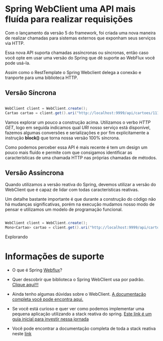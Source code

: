 # Spring WebClient uma API mais fluída para realizar requisições

Com o lançamento da versão 5 do framework, foi criada uma nova maneira de realizar
chamadas para sistemas externos que exponham seus serviços via HTTP.

Essa nova API suporta chamadas assíncronas ou síncronas, então caso você opte
em usar uma versão do Spring que dê suporte ao WebFlux você pode usá-la. 

Assim como o RestTemplate o Spring Webclient delega a conexão e tranporte para uma biblioteca HTTP.  

## Versão Síncrona

```java

WebClient client = WebClient.create();
Cartao cartao = client.get().uri("http://localhost:9999/api/cartoes/1111").retrieve().bodyToMono(Cartao.class).block()

```

Vamos explorar um pouco a construção acima. Utilizamos o verbo _HTTP GET_, logo em seguida indicamos qual _URI_ nosso serviço está disponível,
fazemos algumas conversões e serializações e por fim explicitamente a instrução **block()** que torna nossa versão 100% síncrona.

Como podemos perceber essa API é mais recente é tem um design um pouco mais fluído e permite
com que consigamos identificar as características de uma chamada HTTP nas próprias chamadas de métodos.

## Versão Assíncrona

Quando utilizamos a versão reativa do Spring, devemos utilizar a versão do
WebClient que é capaz de lidar com todas características reativas.

Um detalhe bastante importante é que durante a construção do código não há mudanças
significativas, porém na execução mudamos nosso modo de pensar e utilizamos um modelo
de programação funcional.

```java
 
WebClient client = WebClient.create();
Mono<Cartao> cartao = client.get().uri("http://localhost:9999/api/cartoes/1111").retrieve().bodyToMono(Cartao.class)

```
Explorando



# Informações de suporte

- O que é Spring [Webflux](https://docs.spring.io/spring/docs/current/spring-framework-reference/web-reactive.html)?
- Quer descobrir que biblioteca o Spring WebClient usa por padrão. [Clique aqui!!!](https://github.com/reactor/reactor-netty)
- Ainda tenho algumas dúvidas sobre o WebClient. [A documentação completa você pode encontra aqui.](https://docs.spring.io/spring/docs/current/spring-framework-reference/web-reactive.html#webflux-client)
- Se você está curioso e quer ver como podemos implementar uma pequena aplicação utilizando a stack reativa do
spring. [Este link é um guia inicial para investir nessa jornada](https://spring.io/guides/gs/reactive-rest-service/)

- Você pode encontrar a documentação completa de toda a stack reativa neste [link](https://docs.spring.io/spring/docs/current/spring-framework-reference/web-reactive.html#spring-webflux)